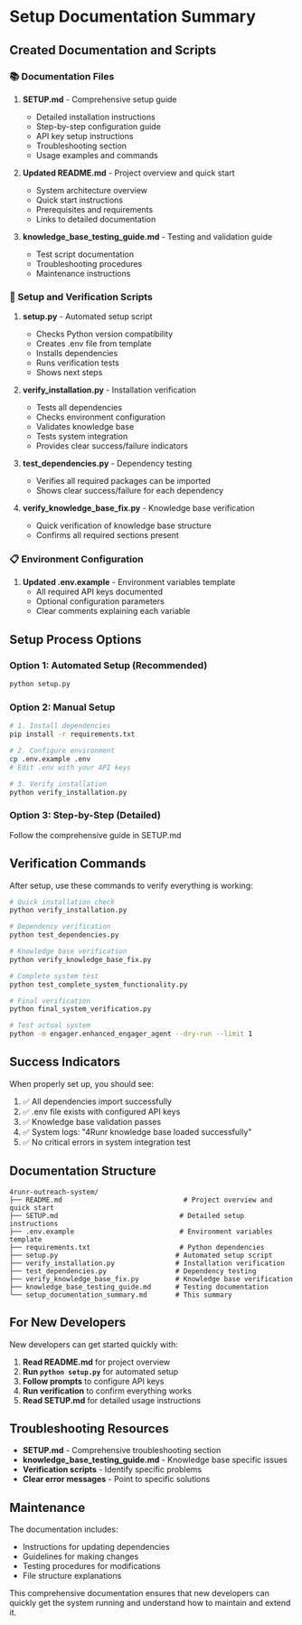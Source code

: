 # Setup Documentation Summary

## Created Documentation and Scripts

### 📚 Documentation Files

1. **SETUP.md** - Comprehensive setup guide
   - Detailed installation instructions
   - Step-by-step configuration guide
   - API key setup instructions
   - Troubleshooting section
   - Usage examples and commands

2. **Updated README.md** - Project overview and quick start
   - System architecture overview
   - Quick start instructions
   - Prerequisites and requirements
   - Links to detailed documentation

3. **knowledge_base_testing_guide.md** - Testing and validation guide
   - Test script documentation
   - Troubleshooting procedures
   - Maintenance instructions

### 🔧 Setup and Verification Scripts

1. **setup.py** - Automated setup script
   - Checks Python version compatibility
   - Creates .env file from template
   - Installs dependencies
   - Runs verification tests
   - Shows next steps

2. **verify_installation.py** - Installation verification
   - Tests all dependencies
   - Checks environment configuration
   - Validates knowledge base
   - Tests system integration
   - Provides clear success/failure indicators

3. **test_dependencies.py** - Dependency testing
   - Verifies all required packages can be imported
   - Shows clear success/failure for each dependency

4. **verify_knowledge_base_fix.py** - Knowledge base verification
   - Quick verification of knowledge base structure
   - Confirms all required sections present

### 📋 Environment Configuration

1. **Updated .env.example** - Environment variables template
   - All required API keys documented
   - Optional configuration parameters
   - Clear comments explaining each variable

## Setup Process Options

### Option 1: Automated Setup (Recommended)
```bash
python setup.py
```

### Option 2: Manual Setup
```bash
# 1. Install dependencies
pip install -r requirements.txt

# 2. Configure environment
cp .env.example .env
# Edit .env with your API keys

# 3. Verify installation
python verify_installation.py
```

### Option 3: Step-by-Step (Detailed)
Follow the comprehensive guide in SETUP.md

## Verification Commands

After setup, use these commands to verify everything is working:

```bash
# Quick installation check
python verify_installation.py

# Dependency verification
python test_dependencies.py

# Knowledge base verification
python verify_knowledge_base_fix.py

# Complete system test
python test_complete_system_functionality.py

# Final verification
python final_system_verification.py

# Test actual system
python -m engager.enhanced_engager_agent --dry-run --limit 1
```

## Success Indicators

When properly set up, you should see:

1. ✅ All dependencies import successfully
2. ✅ .env file exists with configured API keys
3. ✅ Knowledge base validation passes
4. ✅ System logs: "4Runr knowledge base loaded successfully"
5. ✅ No critical errors in system integration test

## Documentation Structure

```
4runr-outreach-system/
├── README.md                              # Project overview and quick start
├── SETUP.md                              # Detailed setup instructions
├── .env.example                          # Environment variables template
├── requirements.txt                      # Python dependencies
├── setup.py                             # Automated setup script
├── verify_installation.py               # Installation verification
├── test_dependencies.py                 # Dependency testing
├── verify_knowledge_base_fix.py         # Knowledge base verification
├── knowledge_base_testing_guide.md      # Testing documentation
└── setup_documentation_summary.md       # This summary
```

## For New Developers

New developers can get started quickly with:

1. **Read README.md** for project overview
2. **Run `python setup.py`** for automated setup
3. **Follow prompts** to configure API keys
4. **Run verification** to confirm everything works
5. **Read SETUP.md** for detailed usage instructions

## Troubleshooting Resources

- **SETUP.md** - Comprehensive troubleshooting section
- **knowledge_base_testing_guide.md** - Knowledge base specific issues
- **Verification scripts** - Identify specific problems
- **Clear error messages** - Point to specific solutions

## Maintenance

The documentation includes:
- Instructions for updating dependencies
- Guidelines for making changes
- Testing procedures for modifications
- File structure explanations

This comprehensive documentation ensures that new developers can quickly get the system running and understand how to maintain and extend it.
